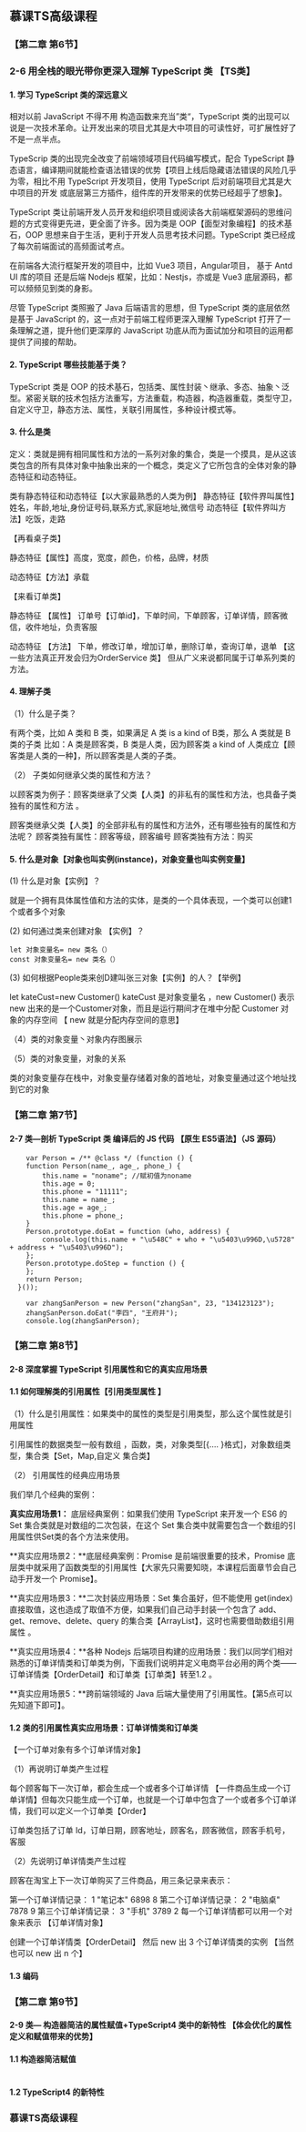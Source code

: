 ## 慕课TS高级课程

### 	 【第二章  第6节】

###	 	2-6 用全栈的眼光带你更深入理解 TypeScript 类  【TS类】

#### 1. 学习 TypeScript 类的深远意义

相对以前 JavaScript 不得不用 构造函数来充当”类“，TypeScript 类的出现可以说是一次技术革命。让开发出来的项目尤其是大中项目的可读性好，可扩展性好了不是一点半点。

TypeScrip 类的出现完全改变了前端领域项目代码编写模式，配合 TypeScript 静态语言，编译期间就能检查语法错误的优势【项目上线后隐藏语法错误的风险几乎为零，相比不用 TypeScript 开发项目，使用 TypeScript 后对前端项目尤其是大中项目的开发 或底层第三方插件，组件库的开发带来的优势已经超乎了想象】。

TypeScript 类让前端开发人员开发和组织项目或阅读各大前端框架源码的思维问题的方式变得更先进，更全面了许多。因为类是 OOP【面型对象编程】的技术基石，OOP 思想来自于生活，更利于开发人员思考技术问题。TypeScript 类已经成了每次前端面试的高频面试考点。

在前端各大流行框架开发的项目中，比如 Vue3 项目，Angular项目， 基于 Antd UI 库的项目 还是后端 Nodejs 框架，比如：Nestjs，亦或是 Vue3 底层源码，都可以频频见到类的身影。

尽管 TypeScript 类照搬了 Java 后端语言的思想，但 TypeScript 类的底层依然是基于 JavaScript 的，这一点对于前端工程师更深入理解 TypeScript 打开了一条理解之道，提升他们更深厚的 JavaScript 功底从而为面试加分和项目的运用都提供了间接的帮助。

#### 2. TypeScript 哪些技能基于类？

TypeScript 类是 OOP 的技术基石，包括类、属性封装丶继承、多态、抽象丶泛型。紧密关联的技术包括方法重写，方法重载，构造器，构造器重载，类型守卫，自定义守卫，静态方法、属性，关联引用属性，多种设计模式等。

#### 3. 什么是类 

定义：类就是拥有相同属性和方法的一系列对象的集合，类是一个摸具，是从这该类包含的所有具体对象中抽象出来的一个概念，类定义了它所包含的全体对象的静态特征和动态特征。

类有静态特征和动态特征【以大家最熟悉的人类为例】
静态特征【软件界叫属性】姓名，年龄,地址,身份证号码,联系方式,家庭地址,微信号
动态特征【软件界叫方法】吃饭，走路

【再看桌子类】

静态特征【属性】高度，宽度，颜色，价格，品牌，材质

动态特征【方法】承载

【来看订单类】 

静态特征 【属性】 订单号【订单id】，下单时间，下单顾客，订单详情，顾客微信，收件地址，负责客服

动态特征  【方法】 下单，修改订单，增加订单，删除订单，查询订单，退单 【这一些方法真正开发会归为OrderService 类】 但从广义来说都同属于订单系列类的方法。

#### 4. 理解子类

（1）什么是子类？   

有两个类，比如 A 类和 B 类，如果满足 A 类  is a kind of  B类，那么 A 类就是 B 类的子类
比如：A 类是顾客类，B 类是人类，因为顾客类 a kind of 人类成立【顾客类是人类的一种】，所以顾客类是人类的子类。

（2） 子类如何继承父类的属性和方法？

以顾客类为例子：顾客类继承了父类【人类】的非私有的属性和方法，也具备子类独有的属性和方法 。

顾客类继承父类【人类】的全部非私有的属性和方法外，还有哪些独有的属性和方法呢？
顾客类独有属性：顾客等级，顾客编号
 顾客类独有方法：购买

#### 5. 什么是对象【对象也叫实例(instance)，对象变量也叫实例变量】

 (1)  什么是对象【实例】？

 就是一个拥有具体属性值和方法的实体，是类的一个具体表现，一个类可以创建1个或者多个对象

 (2)  如何通过类来创建对象 【实例】？
```
let 对象变量名= new 类名（）
const 对象变量名= new 类名（）
```

 (3)  如何根据People类来创D建叫张三对象【实例】的人？【举例】

 let  kateCust=new Customer()   kateCust 是对象变量名 ，new Customer()  表示 new 出来的是一个Customer对象，而且是运行期间才在堆中分配 Customer 对象的内存空间 【 new  就是分配内存空间的意思】

（4）类的对象变量丶对象内存图展示

（5）类的对象变量，对象的关系

类的对象变量存在栈中，对象变量存储着对象的首地址，对象变量通过这个地址找到它的对象   



### 【第二章  第7节】

####  	 2-7  类—剖析 TypeScript 类 编译后的 JS 代码 【原生 ES5语法】（JS 源码）

```
	var Person = /** @class */ (function () {
    function Person(name_, age_, phone_) {
        this.name = "noname"; //赋初值为noname
        this.age = 0;
        this.phone = "11111";
        this.name = name_;
        this.age = age_;
        this.phone = phone_;
    }
    Person.prototype.doEat = function (who, address) {
        console.log(this.name + "\u548C" + who + "\u5403\u996D,\u5728" + address + "\u5403\u996D");
    };
    Person.prototype.doStep = function () {
    };
    return Person;
  }());
  
    var zhangSanPerson = new Person("zhangSan", 23, "134123123");
    zhangSanPerson.doEat("李四", "王府井");
    console.log(zhangSanPerson);
```

### 【第二章  第8节】

#### 	2-8 深度掌握 TypeScript 引用属性和它的真实应用场景

#### 1.1 如何理解类的引用属性【引用类型属性 】	

（1）什么是引用属性：如果类中的属性的类型是引用类型，那么这个属性就是引用属性

引用属性的数据类型一般有数组 ，函数，类，对象类型[{.... }格式]，对象数组类型，集合类【Set，Map,自定义	集合类】

（2） 引用属性的经典应用场景 

我们举几个经典的案例：

**真实应用场景1：** 底层经典案例：如果我们使用 TypeScript 来开发一个 ES6 的 Set 集合类就是对数组的二次包装，在这个 Set 集合类中就需要包含一个数组的引用属性供Set类的各个方法来使用。

**真实应用场景2：**底层经典案例：Promise 是前端很重要的技术，Promise 底层类中就采用了函数类型的引用属性【大家先只需要知晓，本课程后面章节会自己动手开发一个 Promise】。

**真实应用场景3：**二次封装应用场景：Set 集合虽好，但不能使用 get(index) 直接取值，这也造成了取值不方便，如果我们自己动手封装一个包含了 add、get、remove、delete、query 的集合类【ArrayList】，这时也需要借助数组引用属性 。

**真实应用场景4：**各种 Nodejs 后端项目构建的应用场景：我们以同学们相对熟悉的订单详情类和订单类为例，下面我们说明并定义电商平台必用的两个类——订单详情类【OrderDetail】和订单类【订单类】转至1.2 。

**真实应用场景5：**跨前端领域的 Java 后端大量使用了引用属性。【第5点可以先知道下即可】。

#### 1.2  类的引用属性真实应用场景：订单详情类和订单类

【一个订单对象有多个订单详情对象】

（1）再说明订单类产生过程

每个顾客每下一次订单，都会生成一个或者多个订单详情 【一件商品生成一个订单详情】但每次只能生成一个订单，也就是一个订单中包含了一个或者多个订单详情，我们可以定义一个订单类【Order】

订单类包括了订单 Id，订单日期，顾客地址，顾客名，顾客微信，顾客手机号，客服

（2）先说明订单详情类产生过程

顾客在淘宝上下一次订单购买了三件商品，用三条记录来表示：

第一个订单详情记录： 1   "笔记本" 6898  8
第二个订单详情记录：  2    "电脑桌" 7878  9
第三个订单详情记录：  3    "手机"   3789  2
每一个订单详情都可以用一个对象来表示 【订单详情对象】

创建一个订单详情类【OrderDetail】 然后 new 出 3 个订单详情类的实例 【当然也可以 new 出 n 个】

#### 	1.3  编码



###   【第二章  第9节】

#### 	    2-9  类— 构造器简洁的属性赋值+TypeScript4 类中的新特性 【体会优化的属性定义和赋值带来的优势】

#### 1.1  构造器简洁赋值

```

```

####  1.2  TypeScript4 的新特性

### 慕课TS高级课程		 


​	         






